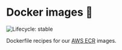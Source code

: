 # Docker images 🐳

![Lifecycle: stable](https://img.shields.io/badge/lifecycle-stable-brightgreen.svg)

Dockerfile recipes for our [AWS ECR](https://gallery.ecr.aws/acidgenomics) images.
